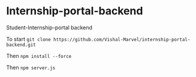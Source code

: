 # Internship-portal-backend
Student-Internship-portal backend

To start `git clone https://github.com/Vishal-Marvel/internship-portal-backend.git`

Then `npm install --force`

Then `npm server.js`
